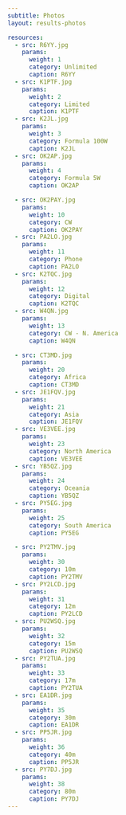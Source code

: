 ```yaml
---
subtitle: Photos
layout: results-photos

resources:
  - src: R6YY.jpg
    params:
      weight: 1
      category: Unlimited
      caption: R6YY
  - src: K1PTF.jpg
    params:
      weight: 2
      category: Limited
      caption: K1PTF
  - src: K2JL.jpg
    params:
      weight: 3
      category: Formula 100W
      caption: K2JL
  - src: OK2AP.jpg
    params:
      weight: 4
      category: Formula 5W
      caption: OK2AP

  - src: OK2PAY.jpg
    params:
      weight: 10
      category: CW
      caption: OK2PAY
  - src: PA2LO.jpg
    params:
      weight: 11
      category: Phone
      caption: PA2LO
  - src: K2TQC.jpg
    params:
      weight: 12
      category: Digital
      caption: K2TQC
  - src: W4QN.jpg
    params:
      weight: 13
      category: CW - N. America
      caption: W4QN

  - src: CT3MD.jpg
    params:
      weight: 20
      category: Africa
      caption: CT3MD
  - src: JE1FQV.jpg
    params:
      weight: 21
      category: Asia
      caption: JE1FQV
  - src: VE3VEE.jpg
    params:
      weight: 23
      category: North America
      caption: VE3VEE
  - src: YB5QZ.jpg
    params:
      weight: 24
      category: Oceania
      caption: YB5QZ
  - src: PY5EG.jpg
    params:
      weight: 25
      category: South America
      caption: PY5EG

  - src: PY2TMV.jpg
    params:
      weight: 30
      category: 10m
      caption: PY2TMV
  - src: PY2LCD.jpg
    params:
      weight: 31
      category: 12m
      caption: PY2LCD
  - src: PU2WSQ.jpg
    params:
      weight: 32
      category: 15m
      caption: PU2WSQ
  - src: PY2TUA.jpg
    params:
      weight: 33
      category: 17m
      caption: PY2TUA
  - src: EA1DR.jpg
    params:
      weight: 35
      category: 30m
      caption: EA1DR
  - src: PP5JR.jpg
    params:
      weight: 36
      category: 40m
      caption: PP5JR
  - src: PY7DJ.jpg
    params:
      weight: 38
      category: 80m
      caption: PY7DJ
---
```

